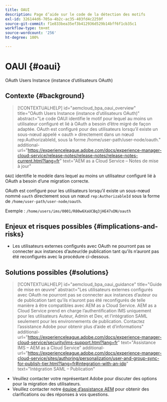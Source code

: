 ```yaml
---
title: OAUI
description: Page d’aide sur le code de la détection des motifs
exl-id: 326144d6-705a-4b2c-ac35-403fd4c2259f
source-git-commit: f1e833bea35ef3b412936d529b14bff6f1cb35c1
workflow-type: tm+mt
source-wordcount: '256'
ht-degree: 100%

---
```


# OAUI {#oaui}

OAuth Users Instance (instance d’utilisateurs OAuth)

## Contexte {#background}

>[!CONTEXTUALHELP]
>id="aemcloud_bpa_oaui_overview"
>title="OAuth Users Instance (instance d’utilisateurs OAuth)"
>abstract="Le code OAUI identifie le motif pour lequel au moins un utilisateur configuré et lié à OAuth a besoin d’être migré de façon adaptée. OAuth est configuré pour des utilisateurs lorsqu’il existe un sous-nœud appelé « oauth » directement dans un nœud rep:AuthorizableId, sous la forme /home/user-path/user-node/oauth."
>additional-url="https://experienceleague.adobe.com/docs/experience-manager-cloud-service/release-notes/release-notes/release-notes-current.html?lang=fr" text="AEM as a Cloud Service – Notes de mise à jour"

`OAUI` identifie le modèle dans lequel au moins un utilisateur configuré lié à OAuth a besoin d’une migration correcte.

OAuth est configuré pour les utilisateurs lorsqu’il existe un sous-nœud nommé `oauth` directement sous un nœud `rep:AuthorizableId` sous la forme de `/home/user-path/user-node/oauth`.

Exemple : `/home/users/ims/0001/R80w6XaUCBq3jHE47xDN/oauth`

## Enjeux et risques possibles {#implications-and-risks}

* Les utilisateurs externes configurés avec OAuth ne pourront pas se connecter aux instances d’auteur/de publication tant qu’ils n’auront pas été reconfigurés avec la procédure ci-dessous.

## Solutions possibles {#solutions}

>[!CONTEXTUALHELP]
>id="aemcloud_bpa_oaui_guidance"
>title="Guide de mise en œuvre"
>abstract="Les utilisateurs externes configurés avec OAuth ne pourront pas se connecter aux instances d’auteur ou de publication tant qu’ils n’auront pas été reconfigurés de telle manière à être compatibles avec AEM as a Cloud Service. AEM as a Cloud Service prend en charge l’authentification IMS uniquement pour les utilisateurs Auteur, Admin et Dev, et l’intégration SAML seulement pour les environnements de publication. Contactez l’assistance Adobe pour obtenir plus d’aide et d’informations"
>additional-url="https://experienceleague.adobe.com/docs/experience-manager-cloud-service/security/ims-support.html?lang=fr" text="Assistance IMS – AEM as a Cloud Service"
>additional-url="https://experienceleague.adobe.com/docs/experience-manager-cloud-service/sites/authoring/personalization/user-and-group-sync-for-publish-tier.html?lang=fr#integration-with-an-idp" text="Intégration SAML – Publication"

* Veuillez contacter votre représentant Adobe pour discuter des options pour la migration des utilisateurs.
* Veuillez contacter notre [équipe d’assistance AEM](https://helpx.adobe.com/fr/enterprise/using/support-for-experience-cloud.html) pour obtenir des clarifications ou des réponses à vos questions.
